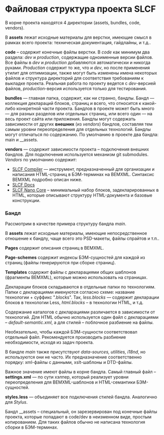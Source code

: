 Файловая структура проекта SLCF
=========

В корне проекта находятся 4 директории (assets, bundles, code, vendors).

В **assets** лежат исходные материалы для верстки, имеющие смысл в рамках всего проекта:
техническая документация, гайдлайны, и т.д..

**code** – содержит конечные файлы верстки.
В _code_ как минимум два раздела: _dev_ и _production_, содержащие одноименные версии файлов.
Все файлы в _dev_ и _production_ добавляются автоматически и никогда руками.
_Production_ содержит то же, что и _dev_, но после применения утилит для оптимизации,
также могут быть изменены имена некоторых файлов и структура директорий
для соответствия требованиям к выкладке проекта.
Реальная работа по проекту ведется с _dev_-версией файлов,
_production_-версия используется только для тестирования.

**bundles** — главная папка, содержит, как ни странно, бандлы.
Бандл — коллекция деклараций блоков, страниц и всего, что относится к какой-либо конкретной части проекта.
Бандлов в проекте может быть много — для разных разделов или отдельных страниц,
или всего один — на весь проект сайта или приложения.
Бандлы могут содержать зависимости от других **внешних** (из _vendors_) бандлов,
составляя тем самым уровни переопределения для отдельных технологий.
Бандлы могут отличаться по содержанию.
По умолчанию в проекте два бандла: main и __assets.

**vendors** — содержит зависимости проекта – подключения внешних бандлов. Для подключения используется механизм git submodules.
_Vendors_ по умолчанию содержит:

- [SLCF Compiler](https://github.com/bivihoba/slcf-compiler) — инструмент, предназначенный для организации и написания HTML-страниц в БЭМ-терминах на BEMXML. Синтаксис BEMXML подробно описан ниже.
- [SLCF Docs](https://github.com/bivihoba/slcf-docs)
- [SLCF Nano Core](https://github.com/askaza/slcf-nano-core) – минимальный набор блоков, задекларированных в HTML, которые описывают структуру HTML-документа и базовые конструкции.

### Бандл

Рассмотрим в качестве примера структуру бандла  _main_.

В **assets** лежат исходные материалы, имеющие непосредственное отношение к бандлу, чаще всего это PSD-макеты, файлы спрайтов и т.п..

**Pages** содержит описания страниц в BEMXML.

**Page-schemes** содержит индексы БЭМ-сущностей для каждой из страниц (файлы генерируются при сборке страниц).

**Templates** содержит файлы с декларациями общих шаблонов (фрагменты BEMXML), которые можно использовать на страницах.

Декларации блоков складываются в отдельные папки по технологиям. Папки с декларациями именуются согласно схеме: название технологии + суффикс ".blocks". Так, _less.blocks_ — содержит декларации блоков в технологии Less, _html.blocks_ – в технологии HTML, и т.д. 

Содержание каталогов с декларациями различается в зависимости от технологий. Для HTML обычно используется один файл с декларациями – _default-semantic.xml_, а для стилей – поблочное разбиение на файлы.

Необязательно, чтобы каждой БЭМ-сущности соответствовал отдельный файл. Рекомендуется производить разбиение необходимости, исходя из задач проекта. 

В бандле _main_ также присутствуют _data-sources, utilities, i18nd_, но используются они не часто. Их предназначение соответственно порядку: xml-файлы с данными, xslt-шаблоны и DTD-файлы.

Важное значение имеют файлы в корне бандла. Самый главный файл – **settings.xml** — по сути хэлпер, который реализует уровни переопределения для BEMXML-шаблонов и HTML-семантики БЭМ-сущностей.

**styles.less** — объединяет все подключения стилей бандла. Аналогично для _Stylus_.

Бандл  __assets – специальный, он зарезервирован под конечные файлы проекта,
которые попадают в code/dev в неизменном виде, простым копированием.
Для таких файлов обычно не написана технология сборки в БЭМ-терминах.
